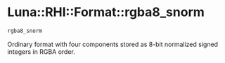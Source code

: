 # Luna::RHI::Format::rgba8_snorm

```c++
rgba8_snorm
```

Ordinary format with four components stored as 8-bit normalized signed integers in RGBA order. 

